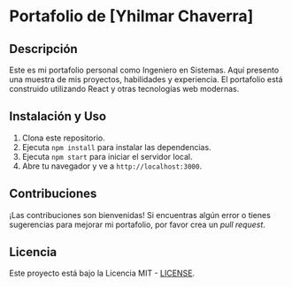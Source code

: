 # Portafolio de [Yhilmar Chaverra]

## Descripción
Este es mi portafolio personal como Ingeniero en Sistemas. Aquí presento una muestra de mis proyectos, habilidades y experiencia. El portafolio está construido utilizando React y otras tecnologías web modernas.

## Instalación y Uso
1. Clona este repositorio.
2. Ejecuta `npm install` para instalar las dependencias.
3. Ejecuta `npm start` para iniciar el servidor local.
4. Abre tu navegador y ve a `http://localhost:3000`.

## Contribuciones
¡Las contribuciones son bienvenidas! Si encuentras algún error o tienes sugerencias para mejorar mi portafolio, por favor crea un _pull request_.

## Licencia
Este proyecto está bajo la Licencia MIT - [LICENSE](LICENSE).
